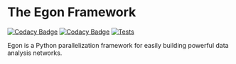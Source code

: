 # The Egon Framework
[![Codacy Badge](https://app.codacy.com/project/badge/Grade/340ef63b22da475e9c98f4a11787fe3e)](https://www.codacy.com?utm_source=github.com&amp;utm_medium=referral&amp;utm_content=Egon-Framework/egon&amp;utm_campaign=Badge_Grade)
[![Codacy Badge](https://app.codacy.com/project/badge/Coverage/340ef63b22da475e9c98f4a11787fe3e)](https://www.codacy.com?utm_source=github.com&utm_medium=referral&utm_content=Egon-Framework/egon&utm_campaign=Badge_Coverage)
[![Tests](https://github.com/Egon-Framework/egon/actions/workflows/Tests.yml/badge.svg)](https://github.com/Egon-Framework/egon/actions/workflows/Tests.yml)

Egon is a Python parallelization framework for easily building powerful data analysis networks.

